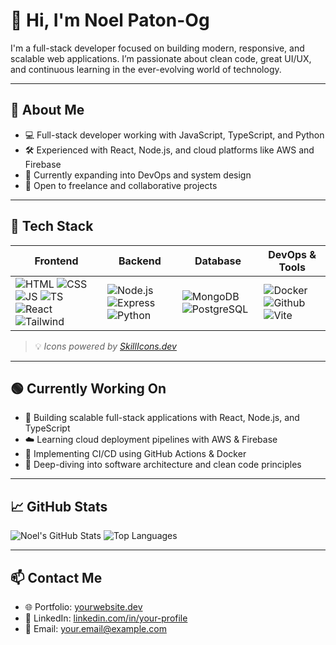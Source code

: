 # 👋 Hi, I'm Noel Paton-Og

I'm a full-stack developer focused on building modern, responsive, and scalable web applications. I’m passionate about clean code, great UI/UX, and continuous learning in the ever-evolving world of technology.

---

## 💼 About Me

- 💻 Full-stack developer working with JavaScript, TypeScript, and Python  
- 🛠️ Experienced with React, Node.js, and cloud platforms like AWS and Firebase  
- 🚀 Currently expanding into DevOps and system design  
- 🤝 Open to freelance and collaborative projects

---

## 🧰 Tech Stack

| Frontend | Backend | Database | DevOps & Tools |
|----------|---------|----------|----------------|
| ![HTML](https://skillicons.dev/icons?i=html) ![CSS](https://skillicons.dev/icons?i=css) ![JS](https://skillicons.dev/icons?i=js) ![TS](https://skillicons.dev/icons?i=ts) ![React](https://skillicons.dev/icons?i=react) ![Tailwind](https://skillicons.dev/icons?i=tailwind) | ![Node.js](https://skillicons.dev/icons?i=nodejs) ![Express](https://skillicons.dev/icons?i=express) ![Python](https://skillicons.dev/icons?i=python) | ![MongoDB](https://skillicons.dev/icons?i=mongodb) ![PostgreSQL](https://skillicons.dev/icons?i=postgres) | ![Docker](https://skillicons.dev/icons?i=docker) ![Github](https://skillicons.dev/icons?i=github) ![Vite](https://skillicons.dev/icons?i=vite) |

> 💡 *Icons powered by [SkillIcons.dev](https://skillicons.dev)*

---

## 🟢 Currently Working On

- 🔧 Building scalable full-stack applications with React, Node.js, and TypeScript  
- ☁️ Learning cloud deployment pipelines with AWS & Firebase  
- 🔄 Implementing CI/CD using GitHub Actions & Docker  
- 📖 Deep-diving into software architecture and clean code principles  

---

## 📈 GitHub Stats

![Noel's GitHub Stats](https://github-readme-stats.vercel.app/api?username=noelpatonog&show_icons=true&theme=tokyonight&hide_border=true)
![Top Languages](https://github-readme-stats.vercel.app/api/top-langs/?username=noelpatonog&layout=compact&theme=tokyonight&hide_border=true)

---

## 📫 Contact Me

- 🌐 Portfolio: [yourwebsite.dev](https://yourwebsite.dev)  
- 💼 LinkedIn: [linkedin.com/in/your-profile](https://linkedin.com/in/your-profile)  
- 📧 Email: [your.email@example.com](mailto:your.email@example.com)
